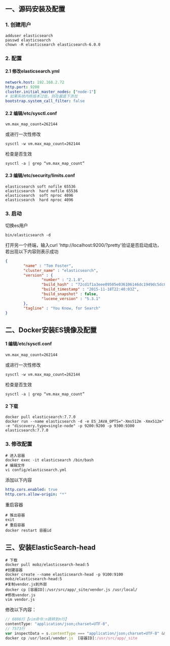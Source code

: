 ## 一、源码安装及配置

### 1. 创建用户

```shell
adduser elasticsearch
passwd elasticsearch
chown -R elasticsearch elasticsearch-6.0.0
```

### 2. 配置

#### 2.1 修改elasticsearch.yml

```yaml
network.host: 192.168.2.72
http.port: 9200
cluster.initial_master_nodes: ["node-1"]
# 如果系统内核版本过低，则在最底下添加
bootstrap.system_call_filter: false
```

#### 2.2 编辑/etc/sysctl.conf

```shell
vm.max_map_count=262144
```

或进行一次性修改

```shell
sysctl -w vm.max_map_count=262144
```

检查是否生效

```shell
sysctl -a | grep “vm.max_map_count”
```

#### 2.3 编辑/etc/security/limits.conf

```properties
elasticsearch soft nofile 65536
elasticsearch  hard nofile 65536
elasticsearch  soft nproc 4096
elasticsearch  hard nproc 4096
```

### 3. 启动

切换es用户

```shell
bin/elasticsearch -d
```

打开另一个终端，输入curl 'http://localhost:9200/?pretty'验证是否启动成功，若出现以下内容则表示成功

```json
{
  		"name" : "Tom Foster",
  		"cluster_name" : "elasticsearch",
 		"version" : {
    			"number" : "2.1.0",
    			"build_hash" : "72cd1f1a3eee09505e036106146dc1949dc5dc87",
    			"build_timestamp" : "2015-11-18T22:40:03Z",
    			"build_snapshot" : false,
    			"lucene_version" : "5.3.1"
  		},
  		"tagline" : "You Know, for Search"
}
```

## 二、Docker安装ES镜像及配置

#### 1 编辑/etc/sysctl.conf

```properties
vm.max_map_count=262144
```

或进行一次性修改

```shell
sysctl -w vm.max_map_count=262144
```

检查是否生效

```shell
sysctl -a | grep “vm.max_map_count”
```

#### 2 下载

```shell
docker pull elasticsearch:7.7.0
docker run --name elasticsearch -d -e ES_JAVA_OPTS="-Xms512m -Xmx512m" -e "discovery.type=single-node" -p 9200:9200 -p 9300:9300 elasticsearch:7.7.0
```

### 3. 修改配置

```shell
# 进入容器
docker exec -it elasticsearch /bin/bash
# 编辑文件
vi config/elasticsearch.yml
```

添加以下内容

```yaml
http.cors.enabled: true 
http.cors.allow-origin: "*"
```

重启容器

```shell
# 推出容器
exit
# 重启容器
docker restart 容器id
```

## 三、安装ElasticSearch-head

```shell
# 下载
docker pull mobz/elasticsearch-head:5
#创建容器
docker create --name elasticsearch-head -p 9100:9100 mobz/elasticsearch-head:5
#复制vendor.js到外部
docker cp [容器ID]:/usr/src/app/_site/vendor.js /usr/local/
#修改vendor.js
vim vendor.js
```

修改以下内容：

```js
// 6886行【vim命令:n跳转到n行】
contentType: "application/json;charset=UTF-8",
// 7573行
var inspectData = s.contentType === "application/json;charset=UTF-8" &&
docker cp /usr/local/vendor.js  [容器ID]:/usr/src/app/_site
```